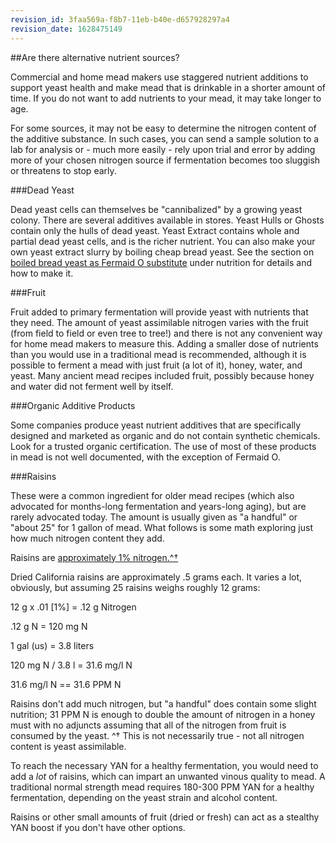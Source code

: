 ```yaml
---
revision_id: 3faa569a-f8b7-11eb-b40e-d657928297a4
revision_date: 1628475149
---
```


##Are there alternative nutrient sources?

Commercial and home mead makers use staggered nutrient additions to support yeast health and make mead that is drinkable in a shorter amount of time.  If you do not want to add nutrients to your mead, it may take longer to age.

For some sources, it may not be easy to determine the nitrogen content of the additive substance. In such cases, you can send a sample solution to a lab for analysis or - much more easily - rely upon trial and error by adding more of your chosen nitrogen source if fermentation becomes too sluggish or threatens to stop early.

###Dead Yeast

Dead yeast cells can themselves be "cannibalized" by a growing yeast colony. There are several additives available in stores. Yeast Hulls or Ghosts contain only the hulls of dead yeast. Yeast Extract contains whole and partial dead yeast cells, and is the richer nutrient. You can also make your own yeast extract slurry by boiling cheap bread yeast.  See the section on [boiled bread yeast as Fermaid O substitute](/ingredients/nutrients#using_boiled_bread_yeast_.28bby.29_as_a_fermaid_o_substitude) under nutrition for details and how to make it.

###Fruit

Fruit added to primary fermentation will provide yeast with nutrients that they need.  The amount of yeast assimilable nitrogen varies with the fruit (from field to field or even tree to tree!) and there is not any convenient way for home mead makers to measure this.  Adding a smaller dose of nutrients than you would use in a traditional mead is recommended, although it is possible to ferment a mead with just fruit (a lot of it), honey, water, and yeast. Many ancient mead recipes included fruit, possibly because honey and water did not ferment well by itself.

###Organic Additive Products

Some companies produce yeast nutrient additives that are specifically designed and marketed as organic and do not contain synthetic chemicals. Look for a trusted organic certification. The use of most of these products in mead is not well documented, with the exception of Fermaid O.

###Raisins

These were a common ingredient for older mead recipes (which also advocated for months-long fermentation and years-long aging), but are rarely advocated today. The amount is usually given as "a handful" or "about 25" for 1 gallon of mead. What follows is some math exploring just how much nitrogen content they add.

Raisins are [approximately 1% nitrogen.^†](http://books.google.com/books?id=-QVJAAAAYAAJ&amp;amp;pg=PA323&amp;amp;lpg=PA323&amp;amp;dq=raisins+percent+nitrogen&amp;amp;source=bl&amp;amp;ots=TSvEHTtDye&amp;amp;sig=WZwCZ-7yhdcP6iMvWkOpJ-lrw4M&amp;amp;hl=en&amp;amp;sa=X&amp;amp;ei=MkeHVPzbO4a0yAT4qoDwCA&amp;amp;ved=0CEMQ6AEwBw#v=onepage&amp;amp;q=raisins%20percent%20nitrogen&amp;amp;f=false)

Dried California raisins are approximately .5 grams each. It varies a lot, obviously, but assuming 25 raisins weighs roughly 12 grams:

12 g x .01 [1%] = .12 g Nitrogen

.12 g N = 120 mg N

1 gal (us) = 3.8 liters

120 mg N / 3.8 l = 31.6 mg/l N

31.6 mg/l N == 31.6 PPM N

Raisins don't add much nitrogen, but "a handful" does contain some slight nutrition; 31 PPM N is enough to double the amount of nitrogen in a honey must with no adjuncts assuming that all of the nitrogen from fruit is consumed by the yeast. ^† This is not necessarily true - not all nitrogen content is yeast assimilable. 

To reach the necessary YAN for a healthy fermentation, you would need to add a *lot* of raisins, which can impart an unwanted vinous quality to mead. A traditional normal strength mead requires 180-300 PPM YAN for a healthy fermentation, depending on the yeast strain and alcohol content.

Raisins or other small amounts of fruit (dried or fresh) can act as a stealthy YAN boost if you don't have other options.